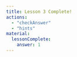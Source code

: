 ```yaml
---
title: Lesson 3 Complete!
actions:
  - "checkAnswer"
  - "hints"
material:
  lessonComplete:
    answer: 1
---
```

